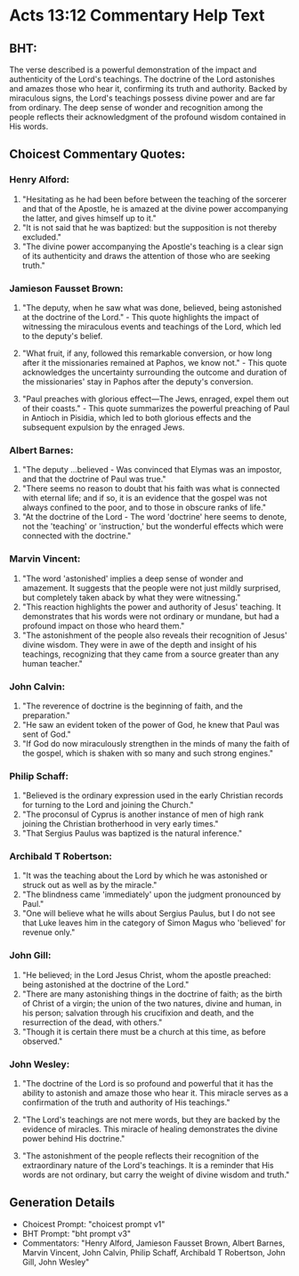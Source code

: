 # Acts 13:12 Commentary Help Text

## BHT:
The verse described is a powerful demonstration of the impact and authenticity of the Lord's teachings. The doctrine of the Lord astonishes and amazes those who hear it, confirming its truth and authority. Backed by miraculous signs, the Lord's teachings possess divine power and are far from ordinary. The deep sense of wonder and recognition among the people reflects their acknowledgment of the profound wisdom contained in His words.

## Choicest Commentary Quotes:
### Henry Alford:
1. "Hesitating as he had been before between the teaching of the sorcerer and that of the Apostle, he is amazed at the divine power accompanying the latter, and gives himself up to it."
2. "It is not said that he was baptized: but the supposition is not thereby excluded."
3. "The divine power accompanying the Apostle's teaching is a clear sign of its authenticity and draws the attention of those who are seeking truth."

### Jamieson Fausset Brown:
1. "The deputy, when he saw what was done, believed, being astonished at the doctrine of the Lord." - This quote highlights the impact of witnessing the miraculous events and teachings of the Lord, which led to the deputy's belief.

2. "What fruit, if any, followed this remarkable conversion, or how long after it the missionaries remained at Paphos, we know not." - This quote acknowledges the uncertainty surrounding the outcome and duration of the missionaries' stay in Paphos after the deputy's conversion.

3. "Paul preaches with glorious effect—The Jews, enraged, expel them out of their coasts." - This quote summarizes the powerful preaching of Paul in Antioch in Pisidia, which led to both glorious effects and the subsequent expulsion by the enraged Jews.

### Albert Barnes:
1. "The deputy ...believed - Was convinced that Elymas was an impostor, and that the doctrine of Paul was true."
2. "There seems no reason to doubt that his faith was what is connected with eternal life; and if so, it is an evidence that the gospel was not always confined to the poor, and to those in obscure ranks of life."
3. "At the doctrine of the Lord - The word 'doctrine' here seems to denote, not the 'teaching' or 'instruction,' but the wonderful effects which were connected with the doctrine."

### Marvin Vincent:
1. "The word 'astonished' implies a deep sense of wonder and amazement. It suggests that the people were not just mildly surprised, but completely taken aback by what they were witnessing."
2. "This reaction highlights the power and authority of Jesus' teaching. It demonstrates that his words were not ordinary or mundane, but had a profound impact on those who heard them."
3. "The astonishment of the people also reveals their recognition of Jesus' divine wisdom. They were in awe of the depth and insight of his teachings, recognizing that they came from a source greater than any human teacher."

### John Calvin:
1. "The reverence of doctrine is the beginning of faith, and the preparation." 
2. "He saw an evident token of the power of God, he knew that Paul was sent of God." 
3. "If God do now miraculously strengthen in the minds of many the faith of the gospel, which is shaken with so many and such strong engines."

### Philip Schaff:
1. "Believed is the ordinary expression used in the early Christian records for turning to the Lord and joining the Church." 
2. "The proconsul of Cyprus is another instance of men of high rank joining the Christian brotherhood in very early times." 
3. "That Sergius Paulus was baptized is the natural inference."

### Archibald T Robertson:
1. "It was the teaching about the Lord by which he was astonished or struck out as well as by the miracle." 
2. "The blindness came 'immediately' upon the judgment pronounced by Paul." 
3. "One will believe what he wills about Sergius Paulus, but I do not see that Luke leaves him in the category of Simon Magus who 'believed' for revenue only."

### John Gill:
1. "He believed; in the Lord Jesus Christ, whom the apostle preached: being astonished at the doctrine of the Lord." 
2. "There are many astonishing things in the doctrine of faith; as the birth of Christ of a virgin; the union of the two natures, divine and human, in his person; salvation through his crucifixion and death, and the resurrection of the dead, with others."
3. "Though it is certain there must be a church at this time, as before observed."

### John Wesley:
1. "The doctrine of the Lord is so profound and powerful that it has the ability to astonish and amaze those who hear it. This miracle serves as a confirmation of the truth and authority of His teachings."

2. "The Lord's teachings are not mere words, but they are backed by the evidence of miracles. This miracle of healing demonstrates the divine power behind His doctrine."

3. "The astonishment of the people reflects their recognition of the extraordinary nature of the Lord's teachings. It is a reminder that His words are not ordinary, but carry the weight of divine wisdom and truth."


## Generation Details
- Choicest Prompt: "choicest prompt v1"
- BHT Prompt: "bht prompt v3"
- Commentators: "Henry Alford, Jamieson Fausset Brown, Albert Barnes, Marvin Vincent, John Calvin, Philip Schaff, Archibald T Robertson, John Gill, John Wesley"

